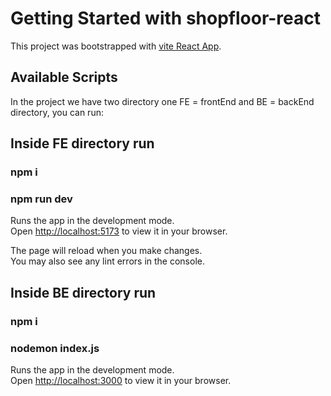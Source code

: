 # Getting Started with shopfloor-react

This project was bootstrapped with [vite React App](https://vitejs.dev/guide/).

## Available Scripts

In the project we have two directory one FE = frontEnd and BE = backEnd directory, you can run:

## Inside FE directory run 
  ### npm i
  ### npm run dev
Runs the app in the development mode.\
Open [http://localhost:5173](http://localhost:5173) to view it in your browser.

The page will reload when you make changes.\
You may also see any lint errors in the console.

 ## Inside BE directory run 
  ### npm i
  ###  nodemon index.js
Runs the app in the development mode.\
Open [http://localhost:3000](http://localhost:3000) to view it in your browser.



 

 
